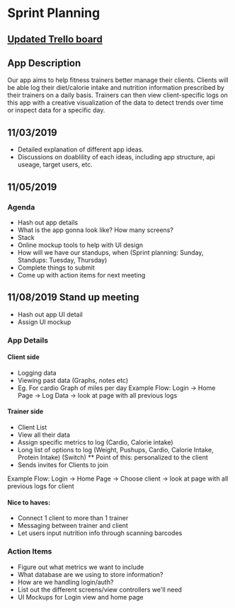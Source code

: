 # Sprint Planning

## [Updated Trello board](https://trello.com/b/FIhooiXX/ecs189e-project)

## App Description
Our app aims to help fitness trainers better manage their clients. Clients will be able log their diet/calorie intake and nutrition information prescribed by their trainers on a daily basis. Trainers can then view client-specific logs on this app with a creative visualization of the data to detect trends over time or inspect data for a specific day.

## 11/03/2019
* Detailed explanation of different app ideas.
* Discussions on doablility of each ideas, including app structure, api useage, target users, etc.

## 11/05/2019
### Agenda 
* Hash out app details
* What is the app gonna look like? How many screens?
* Stack
* Online mockup tools to help with UI design
* How will we have our standups, when (Sprint planning: Sunday, Standups: Tuesday, Thursday)
* Complete things to submit
* Come up with action items for next meeting

## 11/08/2019 Stand up meeting 
* Hash out app UI detail
* Assign UI mockup 

### App Details
#### Client side
* Logging data
* Viewing past data (Graphs, notes etc)
* Eg. For cardio Graph of miles per day
Example Flow: Login -> Home Page -> Log Data -> look at page with all previous logs

#### Trainer side 
* Client List 
* View all their data
* Assign specific metrics to log (Cardio, Calorie intake)
* Long list of options to log (Weight, Pushups, Cardio, Calorie Intake, Protein Intake) (Switch) 
** Point of this: personalized to the client
* Sends invites for Clients to join

Example Flow: Login -> Home Page -> Choose client -> look at page with all previous logs for client

#### Nice to haves:
* Connect 1 client to more than 1 trainer
* Messaging between trainer and client
* Let users input nutrition info through scanning barcodes

### Action Items
* Figure out what metrics we want to include 
* What database are we using to store information?
* How are we handling login/auth?
* List out the different screens/view controllers we'll need
* UI Mockups for Login view and home page
